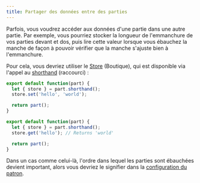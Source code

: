 ```yaml
---
title: Partager des données entre des parties
---
```


Parfois, vous voudrez accéder aux données d'une partie dans une autre partie. Par exemple, vous pourriez stocker la longueur de l'emmanchure de vos parties devant et dos, puis lire cette valeur lorsque vous ébauchez la manche de façon à pouvoir vérifier que la manche s'ajuste bien à l'emmanchure.

Pour cela, vous devriez utiliser le [Store](/api/store) (Boutique), qui est disponible via l'appel au [shorthand](/howtos/core/shorthand/) (raccourci) :

```js
export default function(part) {
  let { store } = part.shorthand();
  store.set('hello', 'world');

  return part();
}
```

```js
export default function(part) {
  let { store } = part.shorthand();
  store.get('hello'); // Returns 'world'

  return part();
}
```

Dans un cas comme celui-là, l'ordre dans lequel les parties sont ébauchées devient important, alors vous devriez le signifier dans la [configuration du patron](/config).
